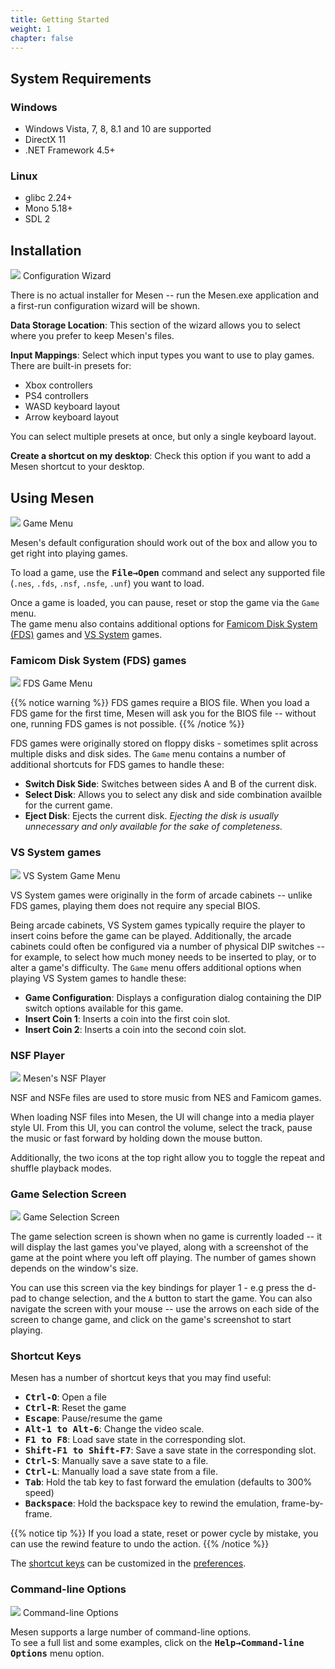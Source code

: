 ```yaml
---
title: Getting Started
weight: 1
chapter: false
---
```


## System Requirements ##

### Windows ###

* Windows Vista, 7, 8, 8.1 and 10 are supported
* DirectX 11
* .NET Framework 4.5+

### Linux ###

* glibc 2.24+
* Mono 5.18+
* SDL 2

## Installation ##

<div class="imgBox right"><div>
	<img src="/images/ConfigWizard.png" />
	<span>Configuration Wizard</span>
</div></div>

There is no actual installer for Mesen -- run the Mesen.exe application and a first-run configuration wizard will be shown.

**Data Storage Location**: This section of the wizard allows you to select where you prefer to keep Mesen's files.

**Input Mappings**: Select which input types you want to use to play games. There are built-in presets for:

* Xbox controllers
* PS4 controllers
* WASD keyboard layout 
* Arrow keyboard layout

You can select multiple presets at once, but only a single keyboard layout.

**Create a shortcut on my desktop**: Check this option if you want to add a Mesen shortcut to your desktop.

## Using Mesen ##

<div class="imgBox right"><div>
	<img src="/images/GameMenu.png" />
	<span>Game Menu</span>
</div></div>

Mesen's default configuration should work out of the box and allow you to get right into playing games.  

To load a game, use the **<kbd>File&rarr;Open</kbd>** command and select any supported file (`.nes`, `.fds`, `.nsf`, `.nsfe`, `.unf`) you want to load.

Once a game is loaded, you can pause, reset or stop the game via the `Game` menu.  
The game menu also contains additional options for [Famicom Disk System (FDS)](#famicom-disk-system-fds-games) games and [VS System](#vs-system-games) games.

### Famicom Disk System (FDS) games ###

<div class="imgBox right"><div>
	<img src="/images/FdsGameMenu.png" />
	<span>FDS Game Menu</span>
</div></div>

{{% notice warning %}}
FDS games require a BIOS file. When you load a FDS game for the first time, Mesen will ask you for the BIOS file -- without one, running FDS games is not possible.
{{% /notice %}}

FDS games were originally stored on floppy disks - sometimes split across multiple disks and disk sides. The `Game` menu contains a number of additional shortcuts for FDS games to handle these:

* **Switch Disk Side**: Switches between sides A and B of the current disk.
* **Select Disk**: Allows you to select any disk and side combination availble for the current game.
* **Eject Disk**: Ejects the current disk.  *Ejecting the disk is usually unnecessary and only available for the sake of completeness.*

<div class="clear"></div>

### VS System games ###

<div class="imgBox right"><div>
	<img src="/images/VsGameMenu.png" />
	<span>VS System Game Menu</span>
</div></div>

VS System games were originally in the form of arcade cabinets -- unlike FDS games, playing them does not require any special BIOS.

Being arcade cabinets, VS System games typically require the player to insert coins before the game can be played.  Additionally, the arcade cabinets could often be configured via a number of physical DIP switches -- for example, to select how much money needs to be inserted to play, or to alter a game's difficulty.  The `Game` menu offers additional options when playing VS System games to handle these:

* **Game Configuration**: Displays a configuration dialog containing the DIP switch options available for this game.
* **Insert Coin 1**: Inserts a coin into the first coin slot.
* **Insert Coin 2**: Inserts a coin into the second coin slot.


<div class="clear"></div>

### NSF Player ###

<div class="imgBox"><div>
	<img src="/images/NsfPlayer.png" />
	<span>Mesen's NSF Player</span>
</div></div>

NSF and NSFe files are used to store music from NES and Famicom games.  

When loading NSF files into Mesen, the UI will change into a media player style UI. From this UI, you can control the volume, select the track, pause the music or fast forward by holding down the mouse button.

Additionally, the two icons at the top right allow you to toggle the repeat and shuffle playback modes.

<div class="clear"></div>

### Game Selection Screen ###

<div class="imgBox"><div>
	<img src="/images/GameSelectionScreen.png" />
	<span>Game Selection Screen</span>
</div></div>

The game selection screen is shown when no game is currently loaded -- it will display the last games you've played, along with a screenshot of the game at the point where you left off playing. The number of games shown depends on the window's size.

You can use this screen via the key bindings for player 1 - e.g press the d-pad to change selection, and the `A` button to start the game. You can also navigate the screen with your mouse -- use the arrows on each side of the screen to change game, and click on the game's screenshot to start playing.

<div class="clear"></div>

### Shortcut Keys ###

Mesen has a number of shortcut keys that you may find useful:

* <kbd>**Ctrl-O**</kbd>: Open a file
* <kbd>**Ctrl-R**</kbd>: Reset the game
* <kbd>**Escape**</kbd>: Pause/resume the game
* <kbd>**Alt-1 to Alt-6**</kbd>: Change the video scale.
* <kbd>**F1 to F8**</kbd>: Load save state in the corresponding slot.
* <kbd>**Shift-F1 to Shift-F7**</kbd>: Save a save state in the corresponding slot.
* <kbd>**Ctrl-S**</kbd>: Manually save a save state to a file.
* <kbd>**Ctrl-L**</kbd>: Manually load a save state from a file.
* <kbd>**Tab**</kbd>: Hold the tab key to fast forward the emulation (defaults to 300% speed)
* <kbd>**Backspace**</kbd>: Hold the backspace key to rewind the emulation, frame-by-frame.

{{% notice tip %}}
If you load a state, reset or power cycle by mistake, you can use the rewind feature to undo the action.
{{% /notice %}}

The [shortcut keys](/configuration/preferences.html#shortcut-keys) can be customized in the [preferences](/configuration/preferences.html).

<div class="clear"></div>

### Command-line Options ###

<div class="imgBox"><div>
	<img src="/images/CommandLineOptions.png" />
	<span>Command-line Options</span>
</div></div>

Mesen supports a large number of command-line options.  
To see a full list and some examples, click on the **<kbd>Help&rarr;Command-line Options</kbd>** menu option.